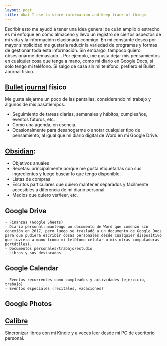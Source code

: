 ```yaml
---
layout: post
title: What I use to store information and keep track of things
---
```


Escribir esto me ayudó a tener una idea general de cuán amplio o estrecho es mi enfoque en cómo almaceno y llevo un registro de ciertos aspectos de mi vida y la información relacionada conmigo. En mi constante deseo por mayor simplicidad me gustaría reducir la variedad de programas y formas de gestionar toda esta información. Sin embargo, tampoco quiero obsesionarme demasiado... Por ejemplo, me gusta dejar mis pensamientos en cualquier cosa que tenga a mano, como mi diario en Google Docs, si solo tengo mi teléfono. Si salgo de casa sin mi teléfono, prefiero el Bullet Journal físico.

## [Bullet journal](https://bulletjournal.com/) físico

Me gusta alejarme un poco de las pantallas, considerando mi trabajo y algunos de mis pasatiempos.
- Seguimiento de tareas diarias, semanales y hábitos, cumpleaños, eventos futuros, etc.
- Como una agenda, en esencia.
- Ocasionalmente para desahogarme o anotar cualquier tipo de pensamiento, al igual que mi diario digital de Word en mi Google Drive.

## [Obsidian](https://obsidian.md/):
- Objetivos anuales
- Recetas: principalmente porque me gusta etiquetarlas con sus ingredientes y luego buscar lo que tengo disponible.
- Listas de compras
- Escritos particulares que quiero mantener separados y fácilmente accesibles a diferencia de mi diario personal.
- Medios que quiero ver/leer, etc.

## Google Drive
    - Finanzas (Google Sheets)
    - Diario personal: mantengo un documento de Word que comenzó sin conexión en 2017, pero luego se trasladó a un documento de Google Docs para que pudiera escribir cosas personales desde cualquier dispositivo que tuviera a mano (como mi teléfono celular o mis otras computadoras portátiles).
    - Documentos personales/trabajo/estudio
    - Libros y sus destacados
## Google Calendar
    - Eventos recurrentes como cumpleaños y actividades (ejercicio, trabajo)
    - Eventos especiales (recitales, vacaciones)

## Google Photos

## [Calibre](https://calibre-ebook.com/)
Sincronizar libros con mi Kindle y a veces leer desde mi PC de escritorio personal.
